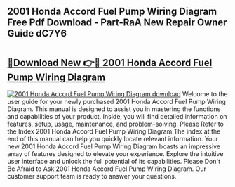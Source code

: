 ## 2001 Honda Accord Fuel Pump Wiring Diagram Free Pdf Download - Part-RaA New Repair Owner Guide dC7Y6

# <h2><a href="http://dfnlgta.blite.top/?on=2001+Honda+Accord+Fuel+Pump+Wiring+Diagram">🔗Download New 👉🔴 2001 Honda Accord Fuel Pump Wiring Diagram</a></h2>

[![2001 Honda Accord Fuel Pump Wiring Diagram download](https://i.imgur.com/lujVjoI.png)](http://dfnlgta.blite.top/?on=2001+Honda+Accord+Fuel+Pump+Wiring+Diagram)
Welcome to the user guide for your newly purchased 2001 Honda Accord Fuel Pump Wiring Diagram. This manual is designed to assist you in mastering the functions and capabilities of your product. Inside, you will find detailed information on features, setup, usage, maintenance, and problem-solving. Please Refer to the Index 2001 Honda Accord Fuel Pump Wiring Diagram The index at the end of this manual can help you quickly locate relevant information. Your new 2001 Honda Accord Fuel Pump Wiring Diagram boasts an impressive array of features designed to elevate your experience. Explore the intuitive user interface and unlock the full potential of its capabilities. Please Don't Be Afraid to Ask 2001 Honda Accord Fuel Pump Wiring Diagram. Our customer support team is ready to answer your questions.
